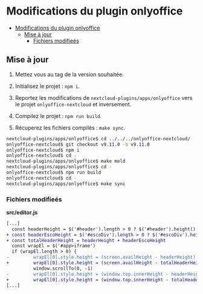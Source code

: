 # Modifications du plugin onlyoffice

- [Modifications du plugin onlyoffice](#modifications-du-plugin-onlyoffice)
  - [Mise à jour](#mise-à-jour)
    - [Fichiers modifieés](#fichiers-modifieés)

## Mise à jour

1. Mettez vous au tag de la version souhaitée.

2. Initialisez le projet : `npm i`.

3. Reportez les modifications de `nextcloud-plugins/apps/onlyoffice` vers le projet `onlyoffice-nextcloud` et inversement.

4. Compilez le projet : `npm run build`.

5. Récuperez les fichiers compilés : `make sync`.

```bash
nextcloud-plugins/apps/onlyoffice$ cd ../../../onlyoffice-nextcloud/
onlyoffice-nextcloud$ git checkout v9.11.0 -b v9.11.0
onlyoffice-nextcloud$ npm i
onlyoffice-nextcloud$ cd -
nextcloud-plugins/apps/onlyoffice$ make meld
nextcloud-plugins/apps/onlyoffice$ cd -
onlyoffice-nextcloud$ npm run build
onlyoffice-nextcloud$ cd -
nextcloud-plugins/apps/onlyoffice$ make sync
```

### Fichiers modifieés

**src/editor.js**

```diff
[...]
  const headerHeight = $('#header').length > 0 ? $('#header').height() : 50
+ const headerEscoHeight = $('#escoDiv').length > 0 ? $('#escoDiv').height() : 38
+ const totalHeaderHeight = headerHeight + headerEscoHeight
  const wrapEl = $('#app>iframe')
  if (wrapEl.length > 0) {
-         wrapEl[0].style.height = (screen.availHeight - headerHeight) + 'px'
+         wrapEl[0].style.height = (screen.availHeight - totalHeaderHeight) + 'px'
          window.scrollTo(0, -1)
-         wrapEl[0].style.height = (window.top.innerHeight - headerHeight) + 'px'
+         wrapEl[0].style.height = (window.top.innerHeight - totalHeaderHeight) + 'px'
[...]
```
